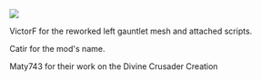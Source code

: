 ![](https://raw.githubusercontent.com/PierreDespereaux/PierreDespereaux/master/assets/images/banners/Credits.png)

VictorF for the reworked left gauntlet mesh and attached scripts.

Catir for the mod's name.

Maty743 for their work on the Divine Crusader Creation
